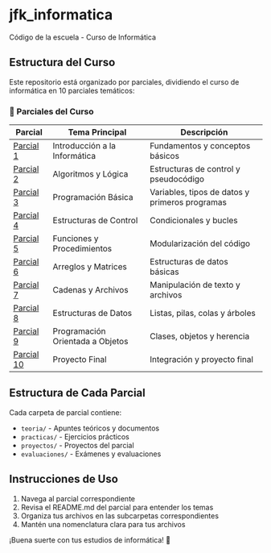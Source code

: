 # jfk_informatica
Código de la escuela - Curso de Informática

## Estructura del Curso

Este repositorio está organizado por parciales, dividiendo el curso de informática en 10 parciales temáticos:

### 📁 Parciales del Curso

| Parcial | Tema Principal | Descripción |
|---------|----------------|-------------|
| [Parcial 1](./parcial-01/) | Introducción a la Informática | Fundamentos y conceptos básicos |
| [Parcial 2](./parcial-02/) | Algoritmos y Lógica | Estructuras de control y pseudocódigo |
| [Parcial 3](./parcial-03/) | Programación Básica | Variables, tipos de datos y primeros programas |
| [Parcial 4](./parcial-04/) | Estructuras de Control | Condicionales y bucles |
| [Parcial 5](./parcial-05/) | Funciones y Procedimientos | Modularización del código |
| [Parcial 6](./parcial-06/) | Arreglos y Matrices | Estructuras de datos básicas |
| [Parcial 7](./parcial-07/) | Cadenas y Archivos | Manipulación de texto y archivos |
| [Parcial 8](./parcial-08/) | Estructuras de Datos | Listas, pilas, colas y árboles |
| [Parcial 9](./parcial-09/) | Programación Orientada a Objetos | Clases, objetos y herencia |
| [Parcial 10](./parcial-10/) | Proyecto Final | Integración y proyecto final |

## Estructura de Cada Parcial

Cada carpeta de parcial contiene:
- `teoria/` - Apuntes teóricos y documentos
- `practicas/` - Ejercicios prácticos
- `proyectos/` - Proyectos del parcial
- `evaluaciones/` - Exámenes y evaluaciones

## Instrucciones de Uso

1. Navega al parcial correspondiente
2. Revisa el README.md del parcial para entender los temas
3. Organiza tus archivos en las subcarpetas correspondientes
4. Mantén una nomenclatura clara para tus archivos

¡Buena suerte con tus estudios de informática! 🚀
